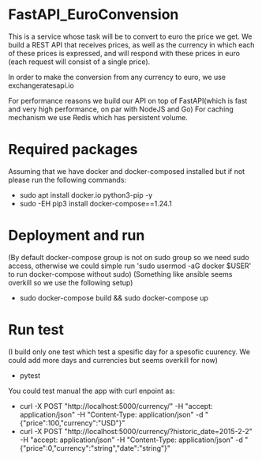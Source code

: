 # FastAPI_EuroConvension
This is a service whose task will be to convert to euro
the price we get. We build a REST API that receives prices, 
as well as the currency in which each of these prices is expressed, 
and will respond with these prices in euro (each request will consist of a single price).

In order to make the conversion from any currency to euro, we use exchangeratesapi.io

For performance reasons we build our API on top of FastAPI(which is fast and very high performance, on par with NodeJS and Go)
For caching mechanism we use Redis which has persistent volume.

# Required packages
Assuming that we have docker and docker-composed installed but if not please run the following commands:
- sudo apt  install docker.io python3-pip -y
- sudo -EH pip3 install docker-compose==1.24.1

# Deployment and run
(By default docker-compose group is not on sudo group so we need sudo access, otherwise we could simple run 'sudo usermod -aG docker $USER' to run docker-compose without sudo)
(Something like ansible seems overkill so we use the following setup)
- sudo docker-compose build && sudo docker-compose up

# Run test
(I build only one test which test a spesific day for a spesofic cuurency. We could add more days and currencies but seems overkill for now)
- pytest

You could test manual the app with curl enpoint as:
- curl -X POST "http://localhost:5000/currency/" -H  "accept: application/json" -H  "Content-Type: application/json" -d "{\"price\":100,\"currency\":\"USD\"}"
- curl -X POST "http://localhost:5000/currency/?historic_date=2015-2-2" -H  "accept: application/json" -H  "Content-Type: application/json" -d "{\"price\":0,\"currency\":\"string\",\"date\":\"string\"}"